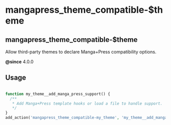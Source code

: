 # mangapress_theme_compatible-$theme

## mangapress_theme_compatible-$theme

Allow third-party themes to declare Manga+Press compatibility options.

**@since** 4.0.0

## Usage

```php

function my_theme__add_manga_press_support() {
  /**
   * Add Manga+Press template hooks or load a file to handle support.
   */
}
add_action('mangapress_theme_compatible-my_theme', 'my_theme__add_manga_press_support');
```
